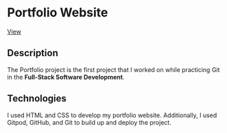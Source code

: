# Portfolio Website

[View](https://jptouma.github.io/my-full-template/)

## Description
The Portfolio project is the first project that I worked on while practicing Git in the **Full-Stack Software Development**.

## Technologies
I used HTML and CSS to develop my portfolio website. Additionally, I used Gitpod, GitHub, and Git to build up and deploy the project.